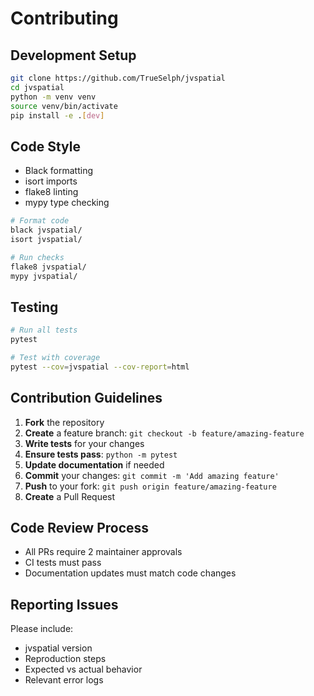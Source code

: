 # Contributing

## Development Setup
```bash
git clone https://github.com/TrueSelph/jvspatial
cd jvspatial
python -m venv venv
source venv/bin/activate
pip install -e .[dev]
```

## Code Style
- Black formatting
- isort imports
- flake8 linting
- mypy type checking

```bash
# Format code
black jvspatial/
isort jvspatial/

# Run checks
flake8 jvspatial/
mypy jvspatial/
```

## Testing
```bash
# Run all tests
pytest

# Test with coverage
pytest --cov=jvspatial --cov-report=html
```

## Contribution Guidelines

1. **Fork** the repository
2. **Create** a feature branch: `git checkout -b feature/amazing-feature`
3. **Write tests** for your changes
4. **Ensure tests pass**: `python -m pytest`
5. **Update documentation** if needed
6. **Commit** your changes: `git commit -m 'Add amazing feature'`
7. **Push** to your fork: `git push origin feature/amazing-feature`
8. **Create** a Pull Request

## Code Review Process

- All PRs require 2 maintainer approvals
- CI tests must pass
- Documentation updates must match code changes

## Reporting Issues

Please include:
- jvspatial version
- Reproduction steps
- Expected vs actual behavior
- Relevant error logs